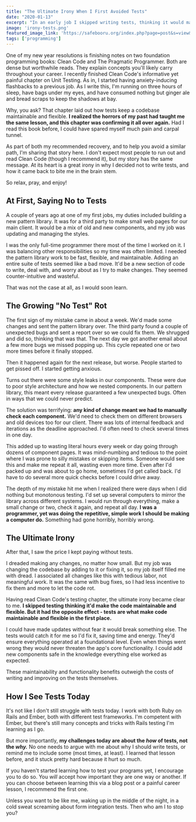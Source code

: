 ```yaml
---
title: "The Ultimate Irony When I First Avoided Tests"
date: "2020-01-13"
excerpt: "In an early job I skipped writing tests, thinking it would make my code more flexible and maintainable. I slowly found it did the exact opposite."
image: 'irony-tests.png'
featured_image_link: 'https://safebooru.org/index.php?page=post&s=view&id=1377551'
tags: ['programming']
---
```


One of my new year resolutions is finishing notes on two foundation programming books: Clean Code and The Pragmatic Programmer. Both are dense but worthwhile reads. They explain concepts you'll likely carry throughout your career. I recently finished Clean Code's informative yet painful chapter on Unit Testing. As in, I started having anxiety-inducing flashbacks to a previous job. As I write this, I'm running on three hours of sleep, have bags under my eyes, and have consumed nothing but ginger ale and bread scraps to keep the shadows at bay.

Why, you ask? That chapter laid out how tests keep a codebase maintainable and flexible. **I realized the horrors of my past had taught me the same lesson, and this chapter was confirming it all over again.** Had I read this book before, I could have spared myself much pain and carpal tunnel.

As part of both my recommended recovery, and to help you avoid a similar path, I'm sharing that story here. I don't expect most people to run out and read Clean Code (though I recommend it), but my story has the same message. At its heart is a great irony in why I decided not to write tests, and how it came back to bite me in the brain stem.

So relax, pray, and enjoy!

## At First, Saying No to Tests

A couple of years ago at one of my first jobs, my duties included building a new pattern library. It was for a third party to make small web pages for our main client. It would be a mix of old and new components, and my job was updating and managing the styles.

I was the only full-time programmer there most of the time I worked on it. I was balancing other responsibilities so my time was often limited. I needed the pattern library work to be fast, flexible, and maintainable. Adding an entire suite of tests seemed like a bad move. It'd be a new section of code to write, deal with, and worry about as I try to make changes. They seemed counter-intuitive and wasteful.

That was not the case at all, as I would soon learn.

## The Growing "No Test" Rot

The first sign of my mistake came in about a week. We'd made some changes and sent the pattern library over. The third party found a couple of unexpected bugs and sent a report over so we could fix them. We shrugged and did so, thinking that was that. The next day we got another email about a few more bugs we missed popping up. This cycle repeated one or two more times before it finally stopped.

Then it happened again for the next release, but worse. People started to get pissed off. I started getting anxious.

Turns out there were some style leaks in our components. These were due to poor style architecture and how we nested components. In our pattern library, this meant every release guaranteed a few unexpected bugs. Often in ways that we could never predict.

The solution was terrifying: **any kind of change meant we had to manually check each component.** We'd need to check them on different browsers and old devices too for our client. There was lots of internal feedback and iterations as the deadline approached. I'd often need to check several times in one day.

This added up to wasting literal hours every week or day going through dozens of component pages. It was mind-numbing and tedious to the point where I was prone to silly mistakes or skipping items. Someone would see this and make me repeat it all, wasting even more time. Even after I'd packed up and was about to go home, sometimes I'd get called back. I'd have to do several more quick checks before I could drive away.

The depth of my mistake hit me when I realized there were days when I did nothing but monotonous testing. I'd set up several computers to mirror the library across different systems. I would run through everything, make a small change or two, check it again, and repeat all day. **I was a programmer, yet was doing the repetitive, simple work I should be making a computer do.** Something had gone horribly, horribly wrong.

## The Ultimate Irony

After that, I saw the price I kept paying without tests.

I dreaded making any changes, no matter how small. But my job was changing the codebase by adding to it or fixing it, so my job itself filled me with dread. I associated all changes like this with tedious labor, not meaningful work. It was the same with bug fixes, so I had less incentive to fix them and more to let the code rot.

Having read Clean Code's testing chapter, the ultimate irony became clear to me. **I skipped testing thinking it'd make the code maintainable and flexible. But it had the opposite effect - tests are what make code maintainable and flexible in the first place.**

I could have made updates without fear it would break something else. The tests would catch it for me so I'd fix it, saving time and energy. They'd ensure everything operated at a foundational level. Even when things went wrong they would never threaten the app's core functionality. I could add new components safe in the knowledge everything else worked as expected.

These maintainability and functionality benefits outweigh the costs of writing and improving on the tests themselves.

## How I See Tests Today

It's not like I don't still struggle with tests today. I work with both Ruby on Rails and Ember, both with different test frameworks. I'm competent with Ember, but there's still many concepts and tricks with Rails testing I'm learning as I go.

But more importantly, **my challenges today are about the _how_ of tests, not the _why._** No one needs to argue with me about why I should write tests, or remind me to include some (most times, at least). I learned that lesson before, and it stuck pretty hard because it hurt so much.

If you haven't started learning how to test your programs yet, I encourage you to do so. You *will* accept how important they are one way or another. If you can choose between learning this via a blog post or a painful career lesson, I recommend the first one.

Unless you want to be like me, waking up in the middle of the night, in a cold sweat screaming about form integration tests. Then who am I to stop you?
